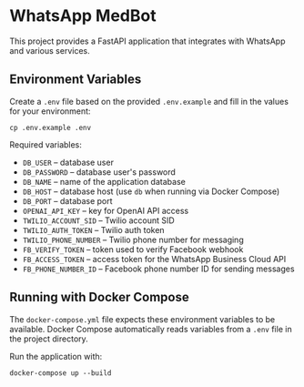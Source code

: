 # WhatsApp MedBot

This project provides a FastAPI application that integrates with WhatsApp and various services.

## Environment Variables

Create a `.env` file based on the provided `.env.example` and fill in the values for your environment:

```
cp .env.example .env
```

Required variables:

- `DB_USER` – database user
- `DB_PASSWORD` – database user's password
- `DB_NAME` – name of the application database
- `DB_HOST` – database host (use `db` when running via Docker Compose)
- `DB_PORT` – database port
- `OPENAI_API_KEY` – key for OpenAI API access
- `TWILIO_ACCOUNT_SID` – Twilio account SID
- `TWILIO_AUTH_TOKEN` – Twilio auth token
- `TWILIO_PHONE_NUMBER` – Twilio phone number for messaging
- `FB_VERIFY_TOKEN` – token used to verify Facebook webhook
- `FB_ACCESS_TOKEN` – access token for the WhatsApp Business Cloud API
- `FB_PHONE_NUMBER_ID` – Facebook phone number ID for sending messages

## Running with Docker Compose

The `docker-compose.yml` file expects these environment variables to be available. Docker Compose automatically reads variables from a `.env` file in the project directory.

Run the application with:

```
docker-compose up --build
```
